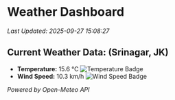 
# Weather Dashboard

_Last Updated: 2025-09-27 15:08:27_

## Current Weather Data: (Srinagar, JK)
- **Temperature:** 15.6 °C ![Temperature Badge](https://img.shields.io/badge/Temperature-Low%20Temp-blue)
- **Wind Speed:** 10.3 km/h ![Wind Speed Badge](https://img.shields.io/badge/Wind%20Speed-Light%20Wind-blue)

*Powered by Open-Meteo API*
